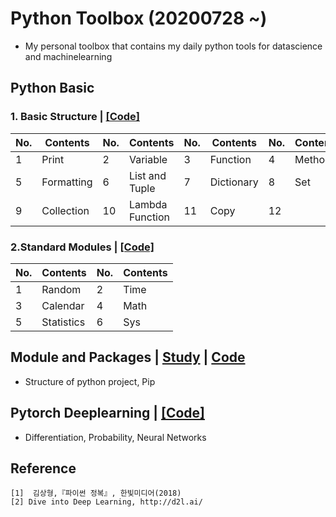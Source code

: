 # Python Toolbox (20200728 ~)
- My personal toolbox that contains my daily python tools for datascience and machinelearning

## Python Basic
### 1. Basic Structure | [[Code]](https://github.com/OH-Seoyoung/Python_Toolbox/blob/master/Python_Basic/1_Basic_Structure.ipynb)
|No.|Contents|No.|Contents|No.|Contents|No.|Contents|
|------|---|---|---|---|---|---|---|
|1|Print|2|Variable|3|Function|4|Method|
|5|Formatting|6|List and Tuple|7|Dictionary|8|Set|
|9|Collection|10|Lambda Function|11|Copy|12||

### 2.Standard Modules | [[Code]](https://github.com/OH-Seoyoung/Python_Toolbox/blob/master/Python_Basic/2_Standard_Modules.ipynb)
|No.|Contents|No.|Contents|
|------|---|------|---|
|1|Random|2|Time|
|3|Calendar|4|Math|
|5|Statistics|6|Sys|

## Module and Packages | [Study](https://github.com/OH-Seoyoung/Python_Toolbox/blob/master/Module_and_Package/README.md) | [Code](https://github.com/OH-Seoyoung/Python_Toolbox/tree/master/Module_and_Package)
- Structure of python project, Pip


## Pytorch Deeplearning | [[Code]](https://github.com/OH-Seoyoung/Python_Toolbox/tree/master/Deeplearning_with_Pytorch)
- Differentiation, Probability, Neural Networks


## Reference
```
[1]  김상형,『파이썬 정복』, 한빛미디어(2018)
[2] Dive into Deep Learning, http://d2l.ai/
```
